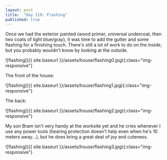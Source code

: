 ```yaml
---
layout: post
title:  "Day 119: Flashing"
published: true
---
```


Once we had the exterior painted (wood primer, universal undercoat, then two coats of light blue/gray), it was time to add the gutter and some flashing for a finishing touch. There's still a lot of work to do on the inside, but you probably wouldn't know by looking at the outside.

![flashing]({{ site.baseurl }}/assets/house/flashing0.jpg){:class="img-responsive"}

The front of the house:

![flashing]({{ site.baseurl }}/assets/house/flashing1.jpg){:class="img-responsive"}

The back:

![flashing]({{ site.baseurl }}/assets/house/flashing2.jpg){:class="img-responsive"}

My son Bram isn't very handy at the worksite yet and he cries whenever I use any power tools (hearing protection doesn't help even when he's 10 meters away...), but he does bring a great deal of joy and cuteness.

![flashing]({{ site.baseurl }}/assets/house/flashing3.jpg){:class="img-responsive"}
